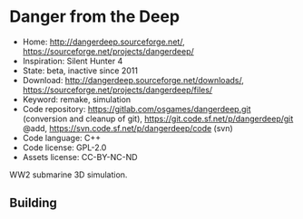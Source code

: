 # Danger from the Deep

- Home: http://dangerdeep.sourceforge.net/, https://sourceforge.net/projects/dangerdeep/
- Inspiration: Silent Hunter 4
- State: beta, inactive since 2011
- Download: http://dangerdeep.sourceforge.net/downloads/, https://sourceforge.net/projects/dangerdeep/files/
- Keyword: remake, simulation
- Code repository: https://gitlab.com/osgames/dangerdeep.git (conversion and cleanup of git), https://git.code.sf.net/p/dangerdeep/git @add, https://svn.code.sf.net/p/dangerdeep/code (svn)
- Code language: C++
- Code license: GPL-2.0
- Assets license: CC-BY-NC-ND

WW2 submarine 3D simulation.

## Building
